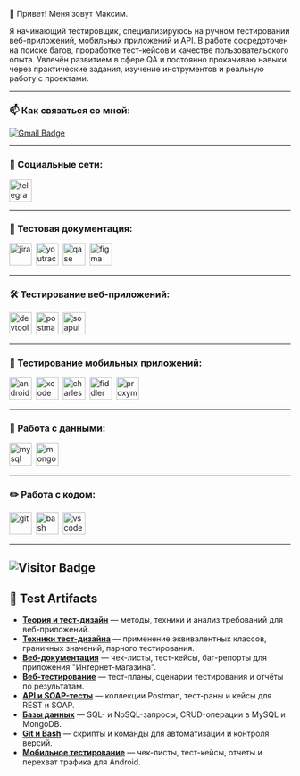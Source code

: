 👋 Привет! Меня зовут Максим.

Я начинающий тестировщик, специализируюсь на ручном тестировании веб-приложений, мобильных приложений и API. В работе сосредоточен на поиске багов, проработке тест-кейсов и качестве пользовательского опыта. Увлечён развитием в сфере QA и постоянно прокачиваю навыки через практические задания, изучение инструментов и реальную работу с проектами.

---

### 📫 Как связаться со мной:
[![Gmail Badge](https://img.shields.io/badge/-Email-red?style=flat&logo=Gmail&logoColor=white)](mailto:maksimkuznetcovqa@mail.ru)

---

### 🤝 Социальные сети:

<div id="badges">
  <a href="https://t.me/JooMaks" target="_blank">
    <img src="https://cdn-icons-png.flaticon.com/512/2111/2111646.png" width="40" height="40" alt="telegram" />
  </a>
</div>

---

### 📁 Тестовая документация:

<div>
  <img src="https://cdn.jsdelivr.net/gh/devicons/devicon/icons/jira/jira-original.svg" title="Jira" alt="jira" width="40" height="40"/>&nbsp;
  <img src="https://upload.wikimedia.org/wikipedia/commons/thumb/8/8d/YouTrack_Icon.svg/1024px-YouTrack_Icon.svg.png?20200803082248" title="YouTrack" alt="youtrack" width="40" height="40"/>&nbsp;
  <img src="https://luna1.co/eb0187.png" title="Qase" alt="qase" width="40" height="40"/>&nbsp;
  <img src="https://cdn.jsdelivr.net/gh/devicons/devicon/icons/figma/figma-original.svg" title="Figma" alt="figma" width="40" height="40"/>&nbsp;
</div>

---

### 🛠 Тестирование веб-приложений:

<div>
  <img src="https://d33wubrfki0l68.cloudfront.net/38b5c953a4667366685d55db55d057c86db1fc54/a0fdc/static/acae6b24d940347661ca901ea07f47c1/chrome-dev-logo-icon.png" title="DevTools" alt="devtools" width="40" height="40"/>&nbsp;
  <img src="https://seeklogo.com/images/P/postman-logo-0087CA0D15-seeklogo.com.png" title="Postman" alt="postman" width="40" height="40"/>&nbsp;
  <img src="https://static0.smartbear.co/smartbearbrand/media/images/home/soapui-icon.svg" title="SoapUI" alt="soapui" width="40" height="40"/>&nbsp;
</div>

---

### 📱 Тестирование мобильных приложений:

<div>
  <img src="https://cdn.jsdelivr.net/gh/devicons/devicon/icons/androidstudio/androidstudio-original.svg" title="Android Studio" alt="android-studio" width="40" height="40"/>&nbsp;
  <img src="https://cdn.jsdelivr.net/gh/devicons/devicon/icons/xcode/xcode-original.svg" title="Xcode" alt="xcode" width="40" height="40"/>&nbsp;
  <img src="https://cdn.icon-icons.com/icons2/3053/PNG/512/charles_proxy_macos_bigsur_icon_190302.png" title="Charles Proxy" alt="charles-proxy" width="40" height="40"/>&nbsp;
  <img src="https://www.megaleechers.com/storage/Fiddler-Everywhere-Icon.png" title="Fiddler" alt="fiddler" width="40" height="40"/>&nbsp;
  <img src="https://pbs.twimg.com/profile_images/1589614420766126080/slAIVDtr_400x400.jpg" title="Proxyman" alt="proxyman" width="40" height="40"/>&nbsp;
</div>

---

### 💾 Работа с данными:

<div>
  <img src="https://cdn.jsdelivr.net/gh/devicons/devicon/icons/mysql/mysql-original.svg" title="MySQL" alt="mysql" width="40" height="40"/>&nbsp;
  <img src="https://cdn.jsdelivr.net/gh/devicons/devicon/icons/mongodb/mongodb-original.svg" title="MongoDB" alt="mongodb" width="40" height="40"/>&nbsp;
</div>

---

### ✏️ Работа с кодом:

<div>
  <img src="https://cdn.jsdelivr.net/gh/devicons/devicon/icons/git/git-original.svg" title="Git" alt="git" width="40" height="40"/>&nbsp;
  <img src="https://upload.wikimedia.org/wikipedia/commons/thumb/4/4b/Bash_Logo_Colored.svg/1024px-Bash_Logo_Colored.svg.png?20180723054350" title="Bash" alt="bash" width="40" height="40"/>&nbsp;
  <img src="https://cdn.jsdelivr.net/gh/devicons/devicon/icons/vscode/vscode-original.svg" title="VS Code" alt="vscode" width="40" height="40"/>&nbsp;
</div>

---

![Visitor Badge](https://visitor-badge.laobi.icu/badge?page_id=MaximKuznetcov)
---

## 📂 Test Artifacts

- [**Теория и тест-дизайн**](https://github.com/MaximKuznetcov/theory) — методы, техники и анализ требований для веб-приложений.
- [**Техники тест-дизайна**](https://github.com/MaximKuznetcov/design) — применение эквивалентных классов, граничных значений, парного тестирования.
- [**Веб-документация**](https://github.com/MaximKuznetcov/docs) — чек-листы, тест-кейсы, баг-репорты для приложения "Интернет-магазина".
- [**Веб-тестирование**](https://github.com/MaximKuznetcov/Web) — тест-планы, сценарии тестирования и отчёты по результатам.
- [**API и SOAP-тесты**](https://github.com/MaximKuznetcov/api) — коллекции Postman, тест-раны и кейсы для REST и SOAP.
- [**Базы данных**](https://github.com/MaximKuznetcov/database) — SQL- и NoSQL-запросы, CRUD-операции в MySQL и MongoDB.
- [**Git и Bash**](https://github.com/MaximKuznetcov/git_bash) — скрипты и команды для автоматизации и контроля версий.
- [**Мобильное тестирование**](https://github.com/MaximKuznetcov/mobile-) — чек-листы, тест-кейсы, отчеты и перехват трафика для Android.

